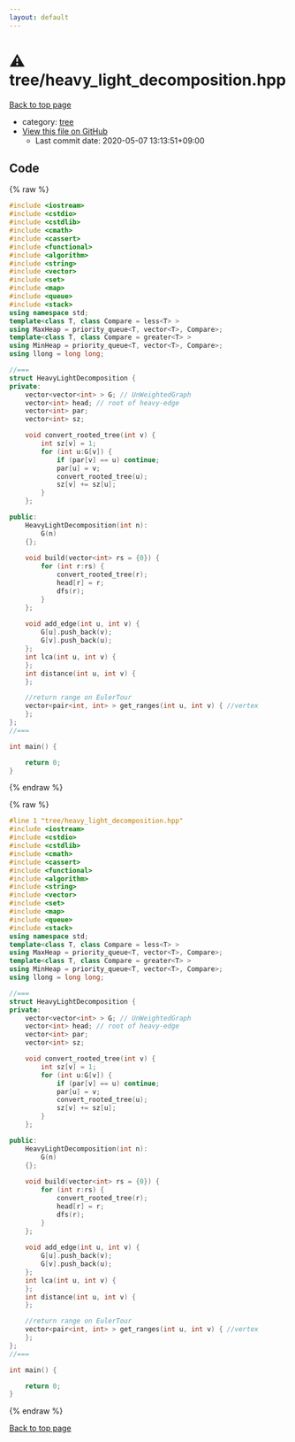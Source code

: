 ```yaml
---
layout: default
---
```


<!-- mathjax config similar to math.stackexchange -->
<script type="text/javascript" async
  src="https://cdnjs.cloudflare.com/ajax/libs/mathjax/2.7.5/MathJax.js?config=TeX-MML-AM_CHTML">
</script>
<script type="text/x-mathjax-config">
  MathJax.Hub.Config({
    TeX: { equationNumbers: { autoNumber: "AMS" }},
    tex2jax: {
      inlineMath: [ ['$','$'] ],
      processEscapes: true
    },
    "HTML-CSS": { matchFontHeight: false },
    displayAlign: "left",
    displayIndent: "2em"
  });
</script>

<script type="text/javascript" src="https://cdnjs.cloudflare.com/ajax/libs/jquery/3.4.1/jquery.min.js"></script>
<script src="https://cdn.jsdelivr.net/npm/jquery-balloon-js@1.1.2/jquery.balloon.min.js" integrity="sha256-ZEYs9VrgAeNuPvs15E39OsyOJaIkXEEt10fzxJ20+2I=" crossorigin="anonymous"></script>
<script type="text/javascript" src="../../assets/js/copy-button.js"></script>
<link rel="stylesheet" href="../../assets/css/copy-button.css" />


# :warning: tree/heavy_light_decomposition.hpp

<a href="../../index.html">Back to top page</a>

* category: <a href="../../index.html#c0af77cf8294ff93a5cdb2963ca9f038">tree</a>
* <a href="{{ site.github.repository_url }}/blob/master/tree/heavy_light_decomposition.hpp">View this file on GitHub</a>
    - Last commit date: 2020-05-07 13:13:51+09:00




## Code

<a id="unbundled"></a>
{% raw %}
```cpp
#include <iostream>
#include <cstdio>
#include <cstdlib>
#include <cmath>
#include <cassert>
#include <functional>
#include <algorithm>
#include <string>
#include <vector>
#include <set>
#include <map>
#include <queue>
#include <stack>
using namespace std;
template<class T, class Compare = less<T> >
using MaxHeap = priority_queue<T, vector<T>, Compare>;
template<class T, class Compare = greater<T> >
using MinHeap = priority_queue<T, vector<T>, Compare>;
using llong = long long;

//===
struct HeavyLightDecomposition {
private:
    vector<vector<int> > G; // UnWeightedGraph
    vector<int> head; // root of heavy-edge
    vector<int> par;
    vector<int> sz;

    void convert_rooted_tree(int v) {
        int sz[v] = 1;
        for (int u:G[v]) {
            if (par[v] == u) continue;
            par[u] = v;
            convert_rooted_tree(u);
            sz[v] += sz[u];
        }
    };

public:
    HeavyLightDecomposition(int n):
        G(n)
    {};
    
    void build(vector<int> rs = {0}) {
        for (int r:rs) {
            convert_rooted_tree(r);
            head[r] = r;
            dfs(r);
        }
    };
    
    void add_edge(int u, int v) {
        G[u].push_back(v);
        G[v].push_back(u);
    };
    int lca(int u, int v) {
    };
    int distance(int u, int v) {
    };

    //return range on EulerTour
    vector<pair<int, int> > get_ranges(int u, int v) { //vertex
    };
};
//===

int main() {

    return 0;
}

```
{% endraw %}

<a id="bundled"></a>
{% raw %}
```cpp
#line 1 "tree/heavy_light_decomposition.hpp"
#include <iostream>
#include <cstdio>
#include <cstdlib>
#include <cmath>
#include <cassert>
#include <functional>
#include <algorithm>
#include <string>
#include <vector>
#include <set>
#include <map>
#include <queue>
#include <stack>
using namespace std;
template<class T, class Compare = less<T> >
using MaxHeap = priority_queue<T, vector<T>, Compare>;
template<class T, class Compare = greater<T> >
using MinHeap = priority_queue<T, vector<T>, Compare>;
using llong = long long;

//===
struct HeavyLightDecomposition {
private:
    vector<vector<int> > G; // UnWeightedGraph
    vector<int> head; // root of heavy-edge
    vector<int> par;
    vector<int> sz;

    void convert_rooted_tree(int v) {
        int sz[v] = 1;
        for (int u:G[v]) {
            if (par[v] == u) continue;
            par[u] = v;
            convert_rooted_tree(u);
            sz[v] += sz[u];
        }
    };

public:
    HeavyLightDecomposition(int n):
        G(n)
    {};
    
    void build(vector<int> rs = {0}) {
        for (int r:rs) {
            convert_rooted_tree(r);
            head[r] = r;
            dfs(r);
        }
    };
    
    void add_edge(int u, int v) {
        G[u].push_back(v);
        G[v].push_back(u);
    };
    int lca(int u, int v) {
    };
    int distance(int u, int v) {
    };

    //return range on EulerTour
    vector<pair<int, int> > get_ranges(int u, int v) { //vertex
    };
};
//===

int main() {

    return 0;
}

```
{% endraw %}

<a href="../../index.html">Back to top page</a>

